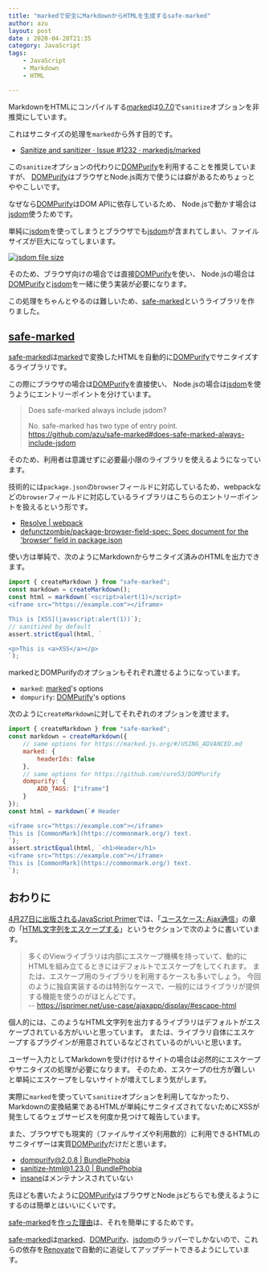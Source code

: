 ```yaml
---
title: "markedで安全にMarkdownからHTMLを生成するsafe-marked"
author: azu
layout: post
date : 2020-04-20T21:35
category: JavaScript
tags:
    - JavaScript
    - Markdown
    - HTML

---
```


MarkdownをHTMLにコンパイルする[marked](https://github.com/markedjs/marked)は[0.7.0](https://github.com/markedjs/marked/releases/tag/v0.7.0)で`sanitize`オプションを非推奨にしています。

これはサニタイズの処理を`marked`から外す目的です。

- [Sanitize and sanitizer · Issue #1232 · markedjs/marked](https://github.com/markedjs/marked/issues/1232)

この`sanitize`オプションの代わりに[DOMPurify](https://github.com/cure53/DOMPurify)を利用することを推奨していますが、
[DOMPurify](https://github.com/cure53/DOMPurify)はブラウザとNode.js両方で使うには癖があるためちょっとややこしいです。

なぜなら[DOMPurify](https://github.com/cure53/DOMPurify)はDOM APIに依存しているため、
Node.jsで動かす場合は[jsdom](https://github.com/jsdom/jsdom)使うためです。

単純に[jsdom](https://github.com/jsdom/jsdom)を使ってしまうとブラウザでも[jsdom](https://github.com/jsdom/jsdom)が含まれてしまい、ファイルサイズが巨大になってしまいます。

[![jsdom file size](https://efcl.info/wp-content/uploads/2020/04/20-1587387187.png)](https://bundlephobia.com/result?p=jsdom@16.2.2)

そのため、ブラウザ向けの場合では直接[DOMPurify](https://github.com/cure53/DOMPurify)を使い、
Node.jsの場合は[DOMPurify](https://github.com/cure53/DOMPurify)と[jsdom](https://github.com/jsdom/jsdom)を一緒に使う実装が必要になります。

この処理をちゃんとやるのは難しいため、[safe-marked](https://github.com/azu/safe-marked)というライブラリを作りました。

## [safe-marked](https://github.com/azu/safe-marked)

[safe-marked](https://github.com/azu/safe-marked)は[marked](https://github.com/markedjs/marked)で変換したHTMLを自動的に[DOMPurify](https://github.com/cure53/DOMPurify)でサニタイズするライブラリです。

この際にブラウザの場合は[DOMPurify](https://github.com/cure53/DOMPurify)を直接使い、
Node.jsの場合は[jsdom](https://github.com/jsdom/jsdom)を使うようにエントリーポイントを分けています。

> Does safe-marked always include jsdom?
> 
> No. safe-marked has two type of entry point.
> https://github.com/azu/safe-marked#does-safe-marked-always-include-jsdom

そのため、利用者は意識せずに必要最小限のライブラリを使えるようになっています。

技術的には`package.json`の`browser`フィールドに対応しているため、webpackなどの`browser`フィールドに対応しているライブラリはこちらのエントリーポイントを扱えるという形です。

- [Resolve | webpack](https://webpack.js.org/configuration/resolve/#resolvemainfields)
- [defunctzombie/package-browser-field-spec: Spec document for the 'browser' field in package.json](https://github.com/defunctzombie/package-browser-field-spec)

使い方は単純で、次のようにMarkdownからサニタイズ済みのHTMLを出力できます。

```js
import { createMarkdown } from "safe-marked";
const markdown = createMarkdown();
const html = markdown(`<script>alert(1)</script>
<iframe src="https://example.com"></iframe>

This is [XSS](javascript:alert(1))`);
// sanitized by default
assert.strictEqual(html, `

<p>This is <a>XSS</a></p>
`);
```

markedとDOMPurifyのオプションもそれぞれ渡せるようになっています。

- `marked`: [marked](https://marked.js.org/#/USING_ADVANCED.md)'s options
- `dompurify`: [DOMPurify](https://github.com/cure53/DOMPurify)'s options

次のように`createMarkdown`に対してそれぞれのオプションを渡せます。

```js
import { createMarkdown } from "safe-marked";
const markdown = createMarkdown({
    // same options for https://marked.js.org/#/USING_ADVANCED.md
    marked: {
        headerIds: false
    },
    // same options for https://github.com/cure53/DOMPurify
    dompurify: {
        ADD_TAGS: ["iframe"]
    }
});
const html = markdown(`# Header

<iframe src="https://example.com"></iframe>
This is [CommonMark](https://commonmark.org/) text.
`);
assert.strictEqual(html, `<h1>Header</h1>
<iframe src="https://example.com"></iframe>
This is [CommonMark](https://commonmark.org/) text.
`);
```

## おわりに

[4月27日に出版されるJavaScript Primer](https://efcl.info/2020/04/14/pre-jsprimer/)では、「[ユースケース: Ajax通信](https://jsprimer.net/use-case/ajaxapp/)」の章の「[HTML文字列をエスケープする](https://jsprimer.net/use-case/ajaxapp/display/#escape-html)」というセクションで次のように書いています。

> 多くのViewライブラリは内部にエスケープ機構を持っていて、動的にHTMLを組み立てるときにはデフォルトでエスケープをしてくれます。 または、エスケープ用のライブラリを利用するケースも多いでしょう。 今回のように独自実装するのは特別なケースで、一般的にはライブラリが提供する機能を使うのがほとんどです。  
> -- https://jsprimer.net/use-case/ajaxapp/display/#escape-html

個人的には、このようなHTML文字列を出力するライブラリはデフォルトがエスケープされている方がいいと思っています。
または、ライブラリ自体にエスケープするプラグインが用意されているなどされているのがいいと思います。

ユーザー入力としてMarkdownを受け付けるサイトの場合は必然的にエスケープやサニタイズの処理が必要になります。
そのため、エスケープの仕方が難しいと単純にエスケープをしないサイトが増えてしまう気がします。

実際に`marked`を使っていて`sanitize`オプションを利用してなかったり、Markdownの変換結果であるHTMLが単純にサニタイズされてないためにXSSが発生してるウェブサービスを何度か見つけて報告しています。

また、ブラウザでも現実的（ファイルサイズや利用数的）に利用できるHTMLのサニタイザーは実質[DOMPurify](https://github.com/cure53/DOMPurify)だけだと思います。

- [dompurify@2.0.8 | BundlePhobia](https://bundlephobia.com/result?p=dompurify@2.0.8)
- [sanitize-html@1.23.0 | BundlePhobia](https://bundlephobia.com/result?p=sanitize-html@1.23.0)
- [insane](https://github.com/bevacqua/insane)はメンテナンスされていない

先ほども書いたように[DOMPurify](https://github.com/cure53/DOMPurify)はブラウザとNode.jsどちらでも使えるようにするのは簡単とはいいにくいです。

[safe-marked](https://github.com/azu/safe-marked)を[作った](https://github.com/markedjs/marked/pull/1519#issuecomment-510062918)[理由](https://github.com/markedjs/marked/issues/1232#issuecomment-616527747)は、それを簡単にするためです。

[safe-marked](https://github.com/azu/safe-marked)は[marked](https://github.com/markedjs/marked)、[DOMPurify](https://github.com/cure53/DOMPurify)、[jsdom](https://github.com/jsdom/jsdom)のラッパーでしかないので、これらの依存を[Renovate](https://renovatebot.com/)で自動的に追従してアップデートできるようにしています。